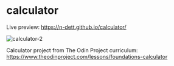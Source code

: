 # calculator
Live preview: https://n-dett.github.io/calculator/

![calculator-2](https://github.com/n-dett/calculator/assets/124851780/67552ce6-ec50-4f8c-b1ee-8124778ef5a4)


Calculator project from The Odin Project curriculum: https://www.theodinproject.com/lessons/foundations-calculator

